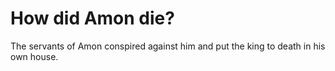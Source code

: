 # How did Amon die?

The servants of Amon conspired against him and put the king to death in his own house.

